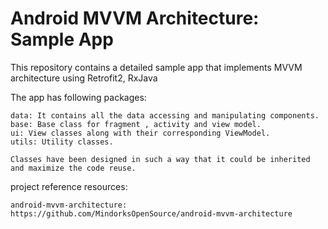 # Android MVVM Architecture: Sample App
This repository contains a detailed sample app that implements MVVM architecture using Retrofit2, RxJava 



The app has following packages:

    data: It contains all the data accessing and manipulating components.
    base: Base class for fragment , activity and view model.
    ui: View classes along with their corresponding ViewModel.
    utils: Utility classes.
    
    Classes have been designed in such a way that it could be inherited and maximize the code reuse.
project reference resources:

    android-mvvm-architecture: https://github.com/MindorksOpenSource/android-mvvm-architecture


